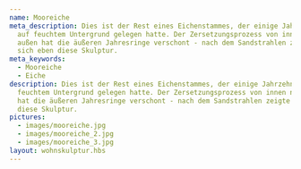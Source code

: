 ```yaml
---
name: Mooreiche
meta_description: Dies ist der Rest eines Eichenstammes, der einige Jahrzehnte
  auf feuchtem Untergrund gelegen hatte. Der Zersetzungsprozess von innen nach
  außen hat die äußeren Jahresringe verschont - nach dem Sandstrahlen zeigte
  sich eben diese Skulptur.
meta_keywords:
  - Mooreiche
  - Eiche
description: Dies ist der Rest eines Eichenstammes, der einige Jahrzehnte auf
  feuchtem Untergrund gelegen hatte. Der Zersetzungsprozess von innen nach außen
  hat die äußeren Jahresringe verschont - nach dem Sandstrahlen zeigte sich eben
  diese Skulptur.
pictures:
  - images/mooreiche.jpg
  - images/mooreiche_2.jpg
  - images/mooreiche_3.jpg
layout: wohnskulptur.hbs
---
```

